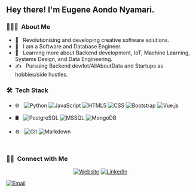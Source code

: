 <!-- <img src="https://raw.githubusercontent.com/AVS1508/AVS1508/master/assets/Aditya%20Vikram%20Singh%20Banner.png"> -->

<h2> Hey there! I'm Eugene Aondo Nyamari.</h2>

<h3> 👨🏻‍💻 &nbsp;About Me </h3>

- 🤔 &nbsp; Revolutionising and developing creative software solutions.
- 💼 &nbsp; I am a Software and Database Engineer.
- 🌱 &nbsp; Learning more about Backend development, IoT, Machine Learning, Systems Design, and Data Engineering.
- ✍️ &nbsp; Pursuing Backend dev/Iot/AllAboutData and Startups as hobbies/side hustles.

<h3> 🛠 &nbsp;Tech Stack</h3>

- 🌐 &nbsp;
  ![Python](https://img.shields.io/badge/-Python-333333?style=flat&logo=python)
  ![JavaScript](https://img.shields.io/badge/-JavaScript-333333?style=flat&logo=javascript)
  ![HTML5](https://img.shields.io/badge/-HTML5-333333?style=flat&logo=HTML5)
  ![CSS](https://img.shields.io/badge/-CSS-333333?style=flat&logo=CSS3&logoColor=1572B6)
  ![Bootstrap](https://img.shields.io/badge/-Bootstrap-333333?style=flat&logo=bootstrap&logoColor=563D7C)
  ![Vue.js](https://img.shields.io/badge/-Vue.js-333333?style=flat&logo=vue.js)

- 🛢 &nbsp;
  ![PostgreSQL](https://img.shields.io/badge/PostgreSQL-333333?style=flat&logo=postgresql)
  ![MSSQL](https://img.shields.io/badge/MSSQL-333333?style=flat&logo=mssql)
  ![MongoDB](https://img.shields.io/badge/-MongoDB-333333?style=flat&logo=mongodb)
- ⚙️ &nbsp;
  ![Git](https://img.shields.io/badge/-Git-333333?style=flat&logo=git)
  ![Markdown](https://img.shields.io/badge/-Markdown-333333?style=flat&logo=markdown)



<br/>
<h3> 🤝🏻 &nbsp;Connect with Me </h3>

<p align="center">
<a href="https://www.nyamarixcode.com/"><img alt="Website" src="https://img.shields.io/badge/Website-www.adityavsingh.com-blue?style=flat-square&logo=google-chrome"></a>
<a href="https://www.linkedin.com/in/eugene-aondo-b1778b161/"><img alt="LinkedIn" src="https://img.shields.io/badge/LinkedIn-Aditya%20Vikram%20Singh-blue?style=flat-square&logo=linkedin"></a>

<a href="mailto:eugeneaondo11@gmail.com"><img alt="Email" src="https://img.shields.io/badge/Email-avsingh@umass.edu-blue?style=flat-square&logo=gmail"></a>
</p>



